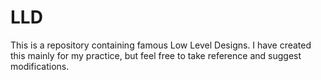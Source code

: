 # LLD

This is a repository containing famous Low Level Designs.
I have created this mainly for my practice, but feel free
to take reference and suggest modifications.